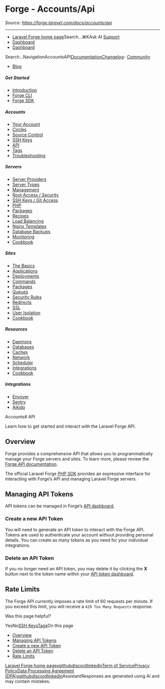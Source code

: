 # Forge - Accounts/Api

*Source: https://forge.laravel.com/docs/accounts/api*

---

- [Laravel Forge home page](https://forge.laravel.com)Search...⌘KAsk AI
[Support](/cdn-cgi/l/email-protection#25434a57424065494457445340490b464a48)
- [Dashboard](https://forge.laravel.com)
- [Dashboard](https://forge.laravel.com)

Search...NavigationAccountsAPI[Documentation](/docs/introduction)[Changelog](/docs/changelog/changelog)- [Community](https://discord.com/invite/laravel)
- [Blog](https://blog.laravel.com/forge)
##### Get Started

- [Introduction](/docs/introduction)
- [Forge CLI](/docs/cli)
- [Forge SDK](/docs/sdk)

##### Accounts

- [Your Account](/docs/accounts/your-account)
- [Circles](/docs/accounts/circles)
- [Source Control](/docs/accounts/source-control)
- [SSH Keys](/docs/accounts/ssh)
- [API](/docs/accounts/api)
- [Tags](/docs/accounts/tags)
- [Troubleshooting](/docs/accounts/cookbook)

##### Servers

- [Server Providers](/docs/servers/providers)
- [Server Types](/docs/servers/types)
- [Management](/docs/servers/management)
- [Root Access / Security](/docs/servers/provisioning-process)
- [SSH Keys / Git Access](/docs/servers/ssh)
- [PHP](/docs/servers/php)
- [Packages](/docs/servers/packages)
- [Recipes](/docs/servers/recipes)
- [Load Balancing](/docs/servers/load-balancing)
- [Nginx Templates](/docs/servers/nginx-templates)
- [Database Backups](/docs/servers/backups)
- [Monitoring](/docs/servers/monitoring)
- [Cookbook](/docs/servers/cookbook)

##### Sites

- [The Basics](/docs/sites/the-basics)
- [Applications](/docs/sites/applications)
- [Deployments](/docs/sites/deployments)
- [Commands](/docs/sites/commands)
- [Packages](/docs/sites/packages)
- [Queues](/docs/sites/queues)
- [Security Rules](/docs/sites/security-rules)
- [Redirects](/docs/sites/redirects)
- [SSL](/docs/sites/ssl)
- [User Isolation](/docs/sites/user-isolation)
- [Cookbook](/docs/sites/cookbook)

##### Resources

- [Daemons](/docs/resources/daemons)
- [Databases](/docs/resources/databases)
- [Caches](/docs/resources/caches)
- [Network](/docs/resources/network)
- [Scheduler](/docs/resources/scheduler)
- [Integrations](/docs/resources/integrations)
- [Cookbook](/docs/resources/cookbook)

##### Integrations

- [Envoyer](/docs/integrations/envoyer)
- [Sentry](/docs/integrations/sentry)
- [Aikido](/docs/integrations/aikido)

Accounts# API

Learn how to get started and interact with the Laravel Forge API.

## [​](#overview)Overview

Forge provides a comprehensive API that allows you to programmatically manage your Forge servers and sites. To learn more, please review the [Forge API documentation](https://forge.laravel.com/api-documentation).

The official Laravel Forge [PHP SDK](/docs/sdk) provides an expressive interface for interacting with Forge’s API and managing Laravel Forge servers.

## [​](#managing-api-tokens)Managing API Tokens

API tokens can be managed in Forge’s [API dashboard](https://forge.laravel.com/user-profile/api).

### [​](#create-a-new-api-token)Create a new API Token

You will need to generate an API token to interact with the Forge API. Tokens are used to authenticate your account without providing personal details. You can create as many tokens as you need for your individual integrations.

### [​](#delete-an-api-token)Delete an API Token

If you no longer need an API token, you may delete it by clicking the **X** button next to the token name within your [API token dashboard](https://forge.laravel.com/user-profile/api).

## [​](#rate-limits)Rate Limits

The Forge API currently imposes a rate limit of 60 requests per minute. If you exceed this limit, you will receive a `429 Too Many Requests` response.

Was this page helpful?

YesNo[SSH Keys](/docs/accounts/ssh)[Tags](/docs/accounts/tags)On this page
- [Overview](#overview)
- [Managing API Tokens](#managing-api-tokens)
- [Create a new API Token](#create-a-new-api-token)
- [Delete an API Token](#delete-an-api-token)
- [Rate Limits](#rate-limits)

[Laravel Forge home page](https://forge.laravel.com)[x](https://x.com/laravelphp)[github](https://github.com/laravel)[discord](https://discord.com/invite/laravel)[linkedin](https://linkedin.com/company/laravel)[Term of Service](https://forge.laravel.com/terms-of-service)[Privacy Policy](https://forge.laravel.com/privacy-policy)[Data Processing Agreement (DPA)](https://forge.laravel.com/data-processing-agreement)[x](https://x.com/laravelphp)[github](https://github.com/laravel)[discord](https://discord.com/invite/laravel)[linkedin](https://linkedin.com/company/laravel)AssistantResponses are generated using AI and may contain mistakes.